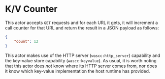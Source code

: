 # K/V Counter
This actor accepts `GET` requests and for each URL it gets, it will increment a call counter for that URL and return the result in a JSON payload as follows:

```json
{
    "count": 12
}
```

This actor makes use of the HTTP server (`wascc:http_server`) capability and the key-value store capability (`wascc:keyvalue`). As usual, it is worth noting that this actor does _not_ know where its HTTP server comes from, nor does it know which key-value implementation the host runtime has provided.
